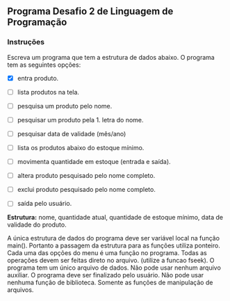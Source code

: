 ## Programa Desafio 2 de Linguagem de Programação

### Instruções

Escreva um programa que tem a estrutura de dados abaixo. O programa tem as seguintes opções:

- [x] entra produto.

- [ ] lista produtos na tela.

- [ ] pesquisa um produto pelo nome.

- [ ] pesquisar um produto pela 1. letra do nome.

- [ ] pesquisar data de validade (mês/ano)

- [ ] lista os produtos abaixo do estoque mínimo. 

- [ ] movimenta quantidade em estoque (entrada e saída).

- [ ] altera produto pesquisado pelo nome completo.

- [ ] exclui produto pesquisado pelo nome completo.

- [ ] saída pelo usuário.

**Estrutura:** nome, quantidade atual, quantidade de estoque mínimo, data de validade do produto. 

A única estrutura de dados do programa deve ser variável local na função main(). Portanto a passagem da estrutura para as funções utiliza ponteiro.
Cada uma das opções do menu é uma função no programa.
Todas as operações devem ser feitas direto no arquivo. (utilize a funcao fseek).
O programa tem um único arquivo de dados. Não pode usar nenhum arquivo auxiliar.
O programa deve ser finalizado pelo usuário.
Não pode usar nenhuma função de biblioteca. Somente as funções de manipulação de arquivos.